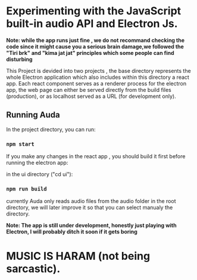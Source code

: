 # Experimenting with the JavaScript built-in audio API and Electron Js.

**Note: while the app runs just fine , we do not recommand checking the code since it might cause you a serious brain damage,we followed the "Tiri brk" and "kima jat jat" principles which some people can find disturbing**

This Project is devided into two projects , the base directory represents the whole Electron application which also includes within this directory a react app. Each react component serves as a renderer process for the electron app, the web page can either be served directly from the build files (production), or as localhost served as a URL (for development only).

## Running Auda

In the project directory, you can run:

### `npm start`

If you make any changes in the react app , you should build it first before running the electron app:

in the ui directory ("cd ui"):

### `npm run build`

currently Auda only reads audio files from the audio folder in the root directory, we will later improve it so that you can select manualy the directory.


**Note: The app is still under development, honestly just playing with Electron, I will probably ditch it soon if it gets boring**

# MUSIC IS HARAM (not being sarcastic).

